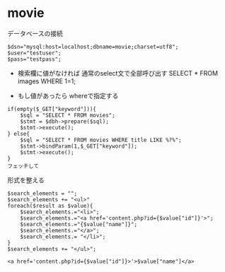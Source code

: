 # movie

データベースの接続
```
$dsn="mysql:host=localhost;dbname=movie;charset=utf8";
$user="testuser";
$pass="testpass";
```
- 検索欄に値がなければ
通常のselect文で全部呼び出す
SELECT * FROM images WHERE 1=1;

- もし値があったら
whereで指定する

```
if(empty($_GET["keyword"])){
    $sql = "SELECT * FROM movies";
    $stmt = $dbh->prepare($sql);
    $stmt->execute();
} else{
    $sql = "SELECT * FROM movies WHERE title LIKE %?%";
    $stmt->bindParam(1,$_GET["keyword"]);
    $stmt->execute();
}
フェッチして
```
形式を整える
```
$search_elements = "";
$search_elements += "<ul>"
foreach($result as $value){
    $search_elements.="<li>";
    $search_elements.="<a href='content.php?id={$value["id"]}'>";
    $search_elements.="{$value["name"]}";
    $search_elements.="</a>";
    $search_elements.= "</li>";
}
$search_elements += "</ul>";
```
```
<a href='content.php?id={$value["id"]}>'>$value["name"]</a>
```